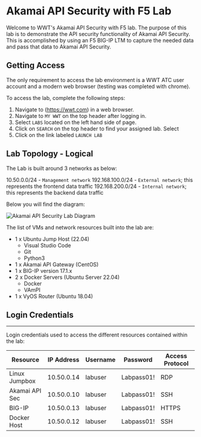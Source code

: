 # Akamai API Security with F5 Lab

Welcome to WWT's Akamai API Security with F5 lab. The purpose of this lab is to demonstrate the API security functionality of Akamai API Security.  This is accomplished by using an F5 BIG-IP LTM to capture the needed data and pass that data to Akamai API Security.  

## Getting Access

The only requirement to access the lab environment is a WWT ATC user account and a modern web browser (testing was completed with chrome).

To access the lab, complete the following steps:

1. Navigate to (https://wwt.com) in a web browser.
2. Navigate to `MY WWT` on the top header after logging in.
3. Select `LABS` located on the left hand side of page.
4. Click on `SEARCH` on the top header to find your assigned lab. Select
5. Click on the link labeled `LAUNCH LAB`

## Lab Topology - Logical

The Lab is built around 3 networks as below:

10.50.0.0/24 - `Management network`
192.168.100.0/24 -  `External network`; this represents the frontend data traffic
192.168.200.0/24 -  `Internal network`; this represents the backend data traffic

Below you will find the diagram:

![Akamai API Security Lab Diagram](media/akamai-lab-diagram-logical.jpg)

The list of VMs and network resources built into the lab are:

- 1 x Ubuntu Jump Host (22.04)
    - Visual Studio Code
    - Git
    - Python3
- 1 x Akamai API Gateway (CentOS)
- 1 x BIG-IP version 17.1.x
- 2 x Docker Servers (Ubuntu Server 22.04)
    - Docker
    - VAmPI
- 1 x VyOS Router (Ubuntu 18.04)

## Login Credentials
---
Login credentials used to access the different resources contained within the lab:

|**Resource**|**IP Address**|**Username**|**Password**|**Access Protocol**|
|---------------|---------------|------|-----------|---------------|
|Linux Jumpbox|10.50.0.14|labuser|Labpass01!|RDP|
|Akamai API Sec|10.50.0.10|labuser|Labpass01!|SSH|
|BIG-IP|10.50.0.13|labuser|Labpass01!|HTTPS|
|Docker Host|10.50.0.12|labuser|Labpass01!|SSH|
